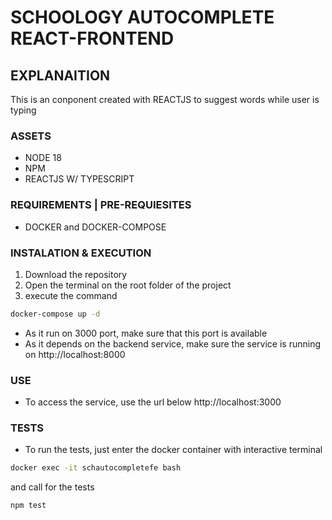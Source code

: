 # SCHOOLOGY AUTOCOMPLETE REACT-FRONTEND

## EXPLANAITION
This is an conponent created with REACTJS to suggest words while user is typing

### ASSETS
 - NODE 18
 - NPM 
 - REACTJS W/ TYPESCRIPT

### REQUIREMENTS | PRE-REQUIESITES
 - DOCKER and DOCKER-COMPOSE

### INSTALATION & EXECUTION
1. Download the repository
2. Open the terminal on the root folder of the project
3. execute the command
```bash
docker-compose up -d
```

* As it run on 3000 port, make sure that this port is available
* As it depends on the backend service, make sure the service is running on http://localhost:8000

### USE
* To access the service, use the url below
http://localhost:3000

### TESTS
* To run the tests, just enter the docker container with interactive terminal 
```bash
docker exec -it schautocompletefe bash
```

and call for the tests
```bash
npm test
```